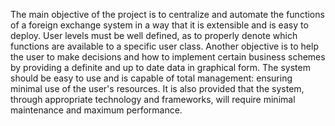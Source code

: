 The main objective of the project is to centralize and automate the functions of a foreign exchange system in a way that it is extensible and is easy to deploy. User levels must be well defined, as to properly denote which functions are available to a specific user class. Another objective is to help the user to make decisions and how to implement certain business schemes by providing a definite and up to date data in graphical form. The system should be easy to use and is capable of total management: ensuring minimal use of the user's resources. It is also provided that the system, through appropriate technology and frameworks, will require minimal maintenance and maximum performance.